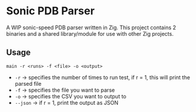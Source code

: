 # Sonic PDB Parser
A WIP sonic-speed PDB parser written in Zig. This project contains 2 binaries and a shared library/module for use with other Zig projects. 

## Usage
`main -r <runs> -f <file> -o <output>`
- `-r` -> specifies the number of times to run test, if r = 1, this will print the parsed file
- `-f` -> specifies the file you want to parse
- `-o` -> specifies the CSV you want to output to 
- `--json` -> if r = 1, print the output as JSON
